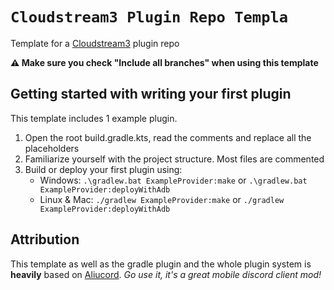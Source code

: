 # `Cloudstream3 Plugin Repo Templa`

Template for a [Cloudstream3](https://github.com/recloudstream) plugin repo

**⚠️ Make sure you check "Include all branches" when using this template**

 
## Getting started with writing your first plugin

This template includes 1 example plugin.

1. Open the root build.gradle.kts, read the comments and replace all the placeholders
2. Familiarize yourself with the project structure. Most files are commented
3. Build or deploy your first plugin using:
   - Windows: `.\gradlew.bat ExampleProvider:make` or `.\gradlew.bat ExampleProvider:deployWithAdb`
   - Linux & Mac: `./gradlew ExampleProvider:make` or `./gradlew ExampleProvider:deployWithAdb`

## Attribution

This template as well as the gradle plugin and the whole plugin system is **heavily** based on [Aliucord](https://github.com/Aliucord).
*Go use it, it's a great mobile discord client mod!*
